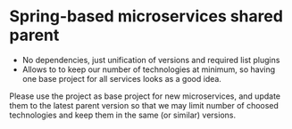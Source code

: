 # Spring-based microservices shared parent

- No dependencies, just unification of versions and required list plugins
- Allows to to keep our number of technologies at minimum, so having one base project for all services looks as a good idea.

Please use the project as base project for new microservices, and update them to the latest parent version so that we may limit number of choosed technologies and keep them in the same (or similar) versions.
